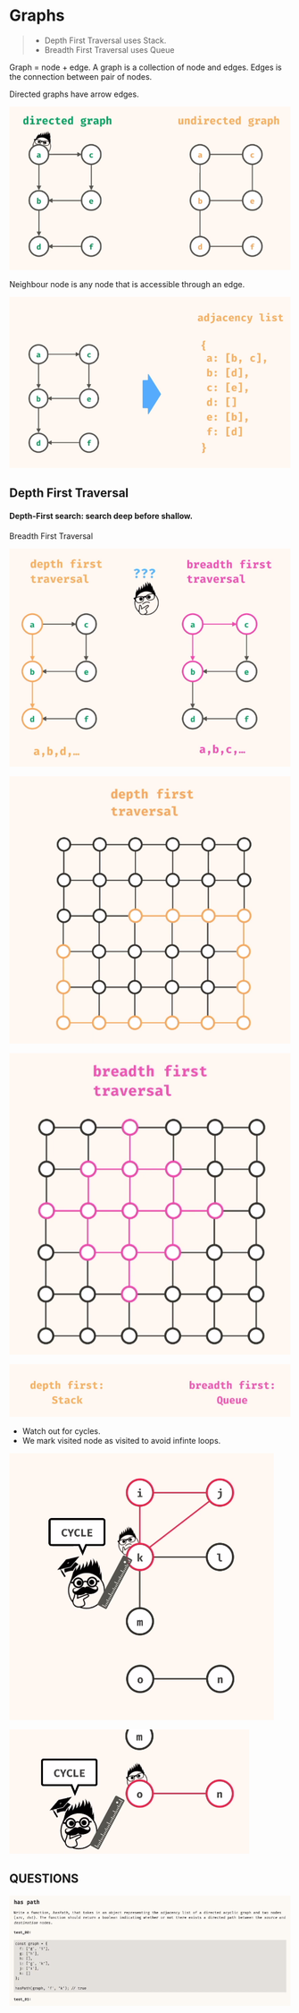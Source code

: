 # Graphs

>- Depth First Traversal uses Stack.
>- Breadth First Traversal uses Queue

Graph = node + edge.
A graph is a collection of node and edges.
Edges is the connection between pair of nodes.

Directed graphs have arrow edges.

![](images/2022-12-01-09-05-00.png)

Neighbour node is any node that is accessible through an edge.

![](images/2022-12-01-09-07-26.png)


## Depth First Traversal

#### Depth-First search: search deep before shallow.

Breadth First Traversal

![](images/2022-12-01-09-11-43.png)


![](images/2022-12-01-09-16-41.png)

![](images/2022-12-01-09-17-10.png)

![img.png](images/img.png)

* Watch out for cycles.
* We mark visited node as visited to avoid infinte loops.

![img_2.png](images/img_2.png)

![img.png](img.png)

##  QUESTIONS



![img_1.png](images/img_1.png)




